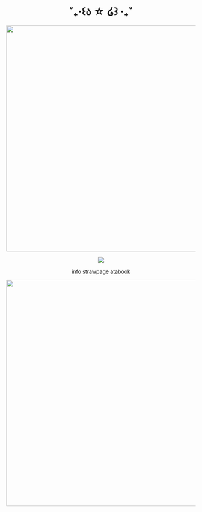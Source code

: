 <h1 align="center">
˚₊‧꒰ა ☆ ໒꒱ ‧₊˚ 
</h1>
<p align="center">
  <img width="600" src="https://files.catbox.moe/xnpp6u.png">
</p>
<p align="center">
  <img src="https://files.catbox.moe/dzlij7.png">
</p>
<p align="center">    
<a href="https://guns.lol/kromer">info</a>
<a href="https://virusangel.straw.page">strawpage</a>
<a href="https://kuroaka.atabook.org/">atabook</a>
</p>
<p align="center">
  <img width="600" src="https://files.catbox.moe/v2r8mj.png">
</p>

